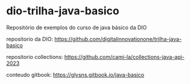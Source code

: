 # dio-trilha-java-basico
Repositório de exemplos do curso de java básico da DIO

repositorio da DIO:
https://github.com/digitalinnovationone/trilha-java-basico

repositorio collections:
https://github.com/cami-la/collections-java-api-2023

conteudo gitbook:
https://glysns.gitbook.io/java-basico


